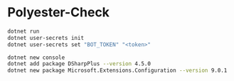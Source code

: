 # Polyester-Check

```bash
dotnet run
dotnet user-secrets init
dotnet user-secrets set "BOT_TOKEN" "<token>"
```

```bash
dotnet new console
dotnet add package DSharpPlus --version 4.5.0
dotnet new package Microsoft.Extensions.Configuration --version 9.0.1
```
